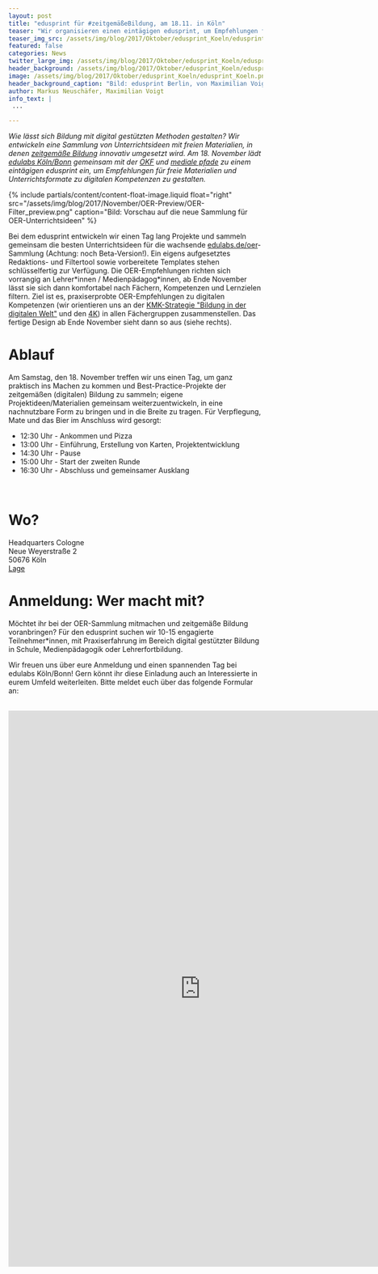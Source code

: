 ```yaml
---
layout: post
title: "edusprint für #zeitgemäßeBildung, am 18.11. in Köln"
teaser: "Wir organisieren einen eintägigen edusprint, um Empfehlungen für Materialien und Unterrichtsformate zu digitalen Kompetenzen zu entwickeln."
teaser_img_src: /assets/img/blog/2017/Oktober/edusprint_Koeln/edusprint_Koeln.png
featured: false
categories: News
twitter_large_img: /assets/img/blog/2017/Oktober/edusprint_Koeln/edusprint_Koeln.png
header_background: /assets/img/blog/2017/Oktober/edusprint_Koeln/edusprint_atmo.jpg
image: /assets/img/blog/2017/Oktober/edusprint_Koeln/edusprint_Koeln.png
header_background_caption: "Bild: edusprint Berlin, von Maximilian Voigt. Lizenz: <a href='https://creativecommons.org/licenses/by/4.0/legalcode'>CC-BY 4.0</a>"
author: Markus Neuschäfer, Maximilian Voigt
info_text: |
 ...

---
```

*Wie lässt sich Bildung mit digital gestützten Methoden gestalten? Wir entwickeln eine Sammlung von Unterrichtsideen mit freien Materialien, in denen [zeitgemäße Bildung](https://edulabs.de/blog/Interview-mit-Dejan-Mihajlovic-zu-zeitgemae%C3%9Fer-Bildung) innovativ umgesetzt wird.
Am 18. November lädt [edulabs Köln/Bonn](https://edulabs.de/labs/edulabsk-bn) gemeinsam mit der [OKF](https://www.okfn.de) und [mediale pfade](http://www.medialepfade.org/) zu einem eintägigen edusprint ein, um Empfehlungen für freie Materialien und Unterrichtsformate zu digitalen Kompetenzen zu gestalten.*

<!-- include floated image -->
{% include partials/content/content-float-image.liquid float="right"
src="/assets/img/blog/2017/November/OER-Preview/OER-Filter_preview.png" caption="Bild: Vorschau auf die neue Sammlung für OER-Unterrichtsideen" %}

Bei dem edusprint entwickeln wir einen Tag lang Projekte und sammeln gemeinsam die besten Unterrichtsideen für die wachsende [edulabs.de/oer](http://www.edulabs.de/oer)-Sammlung (Achtung: noch Beta-Version!). Ein eigens aufgesetztes Redaktions- und Filtertool sowie vorbereitete Templates stehen schlüsselfertig zur Verfügung. Die OER-Empfehlungen richten sich vorrangig an Lehrer\*innen / Medienpädagog\*innen, ab Ende November lässt sie sich dann komfortabel nach Fächern, Kompetenzen und Lernzielen filtern. Ziel ist es, praxiserprobte OER-Empfehlungen zu digitalen Kompetenzen (wir orientieren uns an der [KMK-Strategie "Bildung in der digitalen Welt"](https://www.kmk.org/fileadmin/Dateien/pdf/PresseUndAktuelles/2016/Bildung_digitale_Welt_Webversion.pdf) und den [4K](http://politik-digital.de/news/aula-schuelerbeteiligung-und-die-kompetenzen-der-zukunft-153015/)) in allen Fächergruppen zusammenstellen. Das fertige Design ab Ende November sieht dann so aus (siehe rechts).


# Ablauf
Am Samstag, den 18. November treffen wir uns einen Tag, um ganz praktisch ins Machen zu kommen und Best-Practice-Projekte der zeitgemäßen (digitalen) Bildung zu sammeln; eigene Projektideen/Materialien gemeinsam weiterzuentwickeln, in eine nachnutzbare Form zu bringen und in die Breite zu tragen. Für Verpflegung, Mate und das Bier im Anschluss wird gesorgt:

* 12:30 Uhr - Ankommen und Pizza
* 13:00 Uhr - Einführung, Erstellung von Karten, Projektentwicklung
* 14:30 Uhr - Pause
* 15:00 Uhr - Start der zweiten Runde
* 16:30 Uhr - Abschluss und gemeinsamer Ausklang<br><br><br>

# Wo?
Headquarters Cologne<br>
Neue Weyerstraße 2<br>
50676 Köln<br>
[Lage](https://goo.gl/maps/d4Ln6x5wXPv)

# Anmeldung: Wer macht mit?
Möchtet ihr bei der OER-Sammlung mitmachen und zeitgemäße Bildung voranbringen? Für den edusprint suchen wir 10-15 engagierte Teilnehmer\*innen, mit Praxiserfahrung im Bereich digital gestützter Bildung in Schule, Medienpädagogik oder Lehrerfortbildung.

Wir freuen uns über eure Anmeldung und einen spannenden Tag bei edulabs Köln/Bonn! Gern könnt ihr diese Einladung auch an Interessierte in eurem Umfeld weiterleiten. Bitte meldet euch über das folgende Formular an:<br><br>

<div class="video"><iframe src="https://docs.google.com/forms/d/e/1FAIpQLSeiOcVXU1_JFlHQyAwkyRN12bxxtBZtJXpYDm-fRLoMr09x4w/viewform?embedded=true" width="760" height="1100" frameborder="0" marginheight="0" marginwidth="0">Wird geladen...</iframe></div>
